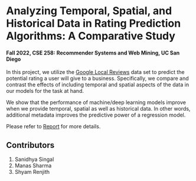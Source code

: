 # Analyzing Temporal, Spatial, and Historical Data in Rating Prediction Algorithms: A Comparative Study
#### Fall 2022, CSE 258: Recommender Systems and Web Mining, UC San Diego

In this project, we  utilize the [Google Local Reviews](https://cseweb.ucsd.edu/~jmcauley/datasets.html#google_local) data set to predict the potential rating a user will give to a business. Specifically, we compare and contrast the effects of including temporal and spatial aspects of the data in our models for the task at hand. 

We show that the performance of machine/deep learning models improve when we provide temporal, spatial as well as historical data. In other words, additional metadata improves the predictive power of a regression model.

Please refer to [Report](https://github.com/AwsManas/Temporal-and-Spatial-Feature-Analysis/blob/main/Report.pdf) for more details.

## Contributors
1. Sanidhya Singal
2. Manas Sharma
3. Shyam Renjith
